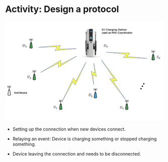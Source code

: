 # Activity: Design a protocol

![Example network](image.png)

- Setting up the connection when new devices connect.

- Relaying an event: Device is charging something or stopped charging something.

- Device leaving the connection and needs to be disconnected.